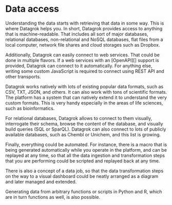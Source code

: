 # Data access

Understanding the data starts with retrieving that data in some way. This is where Datagrok helps you. In short,
Datagrok provides access to anything that is machine-readable. That includes all sort of major databases, relational
databases, non-relational and NoSQL databases, flat files from a local computer, network file shares and cloud storages
such as Dropbox.

Additionally, Datagrok can easily connect to web services. That could be done in multiple flavors. If a web services
with an [OpenAPI][] support is provided, Datagrok can connect to it automatically. For anything else, writing some
custom JavaScript is required to connect using REST API and other transports.

Datagrok works natively with lots of existing popular data formats, such as CSV, TXT, JSON, and others. It can also work
with tons of scientific formats. The platform has a system that can natively extend it to understand the very custom
formats. This is very handy especially in the areas of life sciences, such as bioinformatics.

For relational databases, Datagrok allows to connect to them visually, interrogate their schema, browse the content of
the database, and visually build queries (SQL or SparQL). Datagrok can also connect to lots of publicly available
databases, such as Chembl or Unichem, and this list is growing.

Finally, everything could be automated. For instance, there is a macro that is being generated automatically while you
operate in the platform, and can be replayed at any time, so that all the data ingestion and transformation steps that
you are performing could be scripted and replayed back at any time.

There is also a concept of a data job, so that the data transformation steps on the way to a visual dashboard could be
neatly arranged as a diagram and later managed and extended.

Generating data from arbitrary functions or scripts in Python and R, which are in turn functions as well, is also
possible.